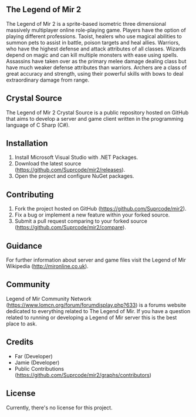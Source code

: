 ## The Legend of Mir 2
The Legend of Mir 2 is a sprite-based isometric three dimensional massively multiplayer online role-playing game. Players have the option of playing different professions. Taoist, healers who use magical abilities to summon pets to assist in battle, poison targets and heal allies. Warriors, who have the highest defense and attack attributes of all classes. Wizards depend on magic and can kill multiple monsters with ease using spells. Assassins have taken over as the primary melee damage dealing class but have much weaker defense attributes than warriors. Archers are a class of great accuracy and strength, using their powerful skills with bows to deal extraordinary damage from range.

## Crystal Source
The Legend of Mir 2 Crystal Source is a public repository hosted on GitHub that aims to develop a server and game client written in the programming language of C Sharp (C#).

## Installation
1. Install Microsoft Visual Studio with .NET Packages.
2. Download the latest source (https://github.com/Suprcode/mir2/releases).
3. Open the project and configure NuGet packages.

## Contributing
1. Fork the project hosted on GitHub (https://github.com/Suprcode/mir2).
2. Fix a bug or implement a new feature within your forked source.
3. Submit a pull request comparing to your forked source (https://github.com/Suprcode/mir2/compare).

## Guidance
For further information about server and game files visit the Legend of Mir Wikipedia (http://mironline.co.uk).

## Community
Legend of Mir Community Network (https://www.lomcn.org/forum/forumdisplay.php?633) is a forums website dedicated to everything related to The Legend of Mir. If you have a question related to running or developing a Legend of Mir server this is the best place to ask.

## Credits
- Far (Developer)
- Jamie (Developer)
- Public Contributions (https://github.com/Suprcode/mir2/graphs/contributors)

## License
Currently, there's no license for this project.

